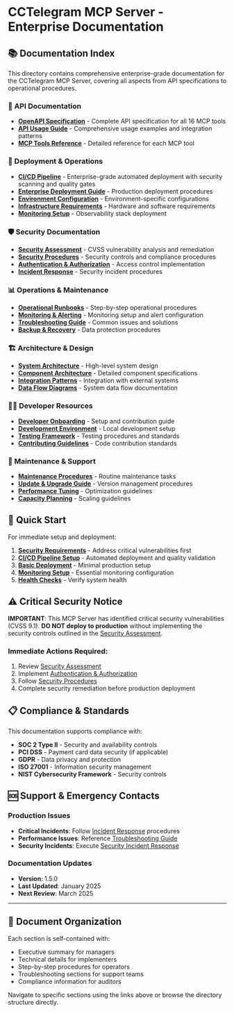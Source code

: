 # CCTelegram MCP Server - Enterprise Documentation

## 📚 Documentation Index

This directory contains comprehensive enterprise-grade documentation for the CCTelegram MCP Server, covering all aspects from API specifications to operational procedures.

### 🔧 API Documentation
- **[OpenAPI Specification](./api/openapi.yaml)** - Complete API specification for all 16 MCP tools
- **[API Usage Guide](./api/usage-guide.md)** - Comprehensive usage examples and integration patterns
- **[MCP Tools Reference](./api/tools-reference.md)** - Detailed reference for each MCP tool

### 🚀 Deployment & Operations
- **[CI/CD Pipeline](../CI-CD-PIPELINE.md)** - Enterprise-grade automated deployment with security scanning and quality gates
- **[Enterprise Deployment Guide](./deployment/enterprise-guide.md)** - Production deployment procedures
- **[Environment Configuration](./deployment/environment-config.md)** - Environment-specific configurations
- **[Infrastructure Requirements](./deployment/infrastructure.md)** - Hardware and software requirements
- **[Monitoring Setup](./deployment/monitoring-setup.md)** - Observability stack deployment

### 🛡️ Security Documentation
- **[Security Assessment](./security/security-assessment.md)** - CVSS vulnerability analysis and remediation
- **[Security Procedures](./security/security-procedures.md)** - Security controls and compliance procedures
- **[Authentication & Authorization](./security/auth-guide.md)** - Access control implementation
- **[Incident Response](./security/incident-response.md)** - Security incident procedures

### 📊 Operations & Maintenance
- **[Operational Runbooks](./operations/runbooks/)** - Step-by-step operational procedures
- **[Monitoring & Alerting](./operations/monitoring.md)** - Monitoring setup and alert configuration
- **[Troubleshooting Guide](./operations/troubleshooting.md)** - Common issues and solutions
- **[Backup & Recovery](./operations/backup-recovery.md)** - Data protection procedures

### 🏗️ Architecture & Design
- **[System Architecture](./architecture/system-overview.md)** - High-level system design
- **[Component Architecture](./architecture/components.md)** - Detailed component specifications
- **[Integration Patterns](./architecture/integration-patterns.md)** - Integration with external systems
- **[Data Flow Diagrams](./architecture/data-flow.md)** - System data flow documentation

### 👩‍💻 Developer Resources
- **[Developer Onboarding](./developers/onboarding.md)** - Setup and contribution guide
- **[Development Environment](./developers/development-setup.md)** - Local development setup
- **[Testing Framework](./developers/testing-guide.md)** - Testing procedures and standards
- **[Contributing Guidelines](./developers/contributing.md)** - Code contribution standards

### 🔄 Maintenance & Support
- **[Maintenance Procedures](./maintenance/procedures.md)** - Routine maintenance tasks
- **[Update & Upgrade Guide](./maintenance/updates.md)** - Version management procedures
- **[Performance Tuning](./maintenance/performance-tuning.md)** - Optimization guidelines
- **[Capacity Planning](./maintenance/capacity-planning.md)** - Scaling guidelines

## 🎯 Quick Start

For immediate setup and deployment:

1. **[Security Requirements](./security/security-procedures.md#immediate-requirements)** - Address critical vulnerabilities first
2. **[CI/CD Pipeline Setup](../CI-CD-PIPELINE.md#getting-started)** - Automated deployment and quality validation
3. **[Basic Deployment](./deployment/enterprise-guide.md#quick-deployment)** - Minimal production setup
4. **[Monitoring Setup](./deployment/monitoring-setup.md#basic-setup)** - Essential monitoring configuration
5. **[Health Checks](./operations/runbooks/health-checks.md)** - Verify system health

## ⚠️ Critical Security Notice

**IMPORTANT**: This MCP Server has identified critical security vulnerabilities (CVSS 9.1). **DO NOT deploy to production** without implementing the security controls outlined in the [Security Assessment](./security/security-assessment.md).

### Immediate Actions Required:
1. Review [Security Assessment](./security/security-assessment.md)
2. Implement [Authentication & Authorization](./security/auth-guide.md) 
3. Follow [Security Procedures](./security/security-procedures.md)
4. Complete security remediation before production deployment

## 📋 Compliance & Standards

This documentation supports compliance with:
- **SOC 2 Type II** - Security and availability controls
- **PCI DSS** - Payment card data security (if applicable)
- **GDPR** - Data privacy and protection
- **ISO 27001** - Information security management
- **NIST Cybersecurity Framework** - Security controls

## 🆘 Support & Emergency Contacts

### Production Issues
- **Critical Incidents**: Follow [Incident Response](./security/incident-response.md) procedures
- **Performance Issues**: Reference [Troubleshooting Guide](./operations/troubleshooting.md)
- **Security Incidents**: Execute [Security Incident Response](./security/incident-response.md#immediate-response)

### Documentation Updates
- **Version**: 1.5.0
- **Last Updated**: January 2025
- **Next Review**: March 2025

---

## 📄 Document Organization

Each section is self-contained with:
- Executive summary for managers
- Technical details for implementers  
- Step-by-step procedures for operators
- Troubleshooting sections for support teams
- Compliance information for auditors

Navigate to specific sections using the links above or browse the directory structure directly.